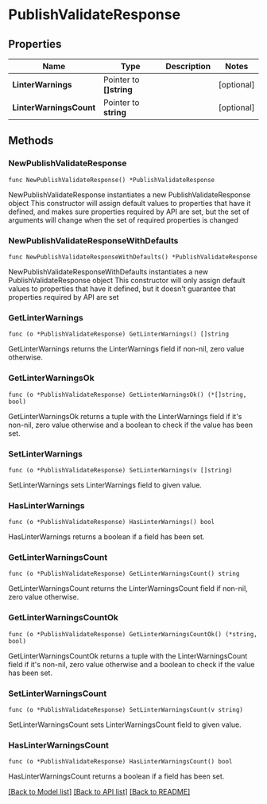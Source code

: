 # PublishValidateResponse

## Properties

Name | Type | Description | Notes
------------ | ------------- | ------------- | -------------
**LinterWarnings** | Pointer to **[]string** |  | [optional] 
**LinterWarningsCount** | Pointer to **string** |  | [optional] 

## Methods

### NewPublishValidateResponse

`func NewPublishValidateResponse() *PublishValidateResponse`

NewPublishValidateResponse instantiates a new PublishValidateResponse object
This constructor will assign default values to properties that have it defined,
and makes sure properties required by API are set, but the set of arguments
will change when the set of required properties is changed

### NewPublishValidateResponseWithDefaults

`func NewPublishValidateResponseWithDefaults() *PublishValidateResponse`

NewPublishValidateResponseWithDefaults instantiates a new PublishValidateResponse object
This constructor will only assign default values to properties that have it defined,
but it doesn't guarantee that properties required by API are set

### GetLinterWarnings

`func (o *PublishValidateResponse) GetLinterWarnings() []string`

GetLinterWarnings returns the LinterWarnings field if non-nil, zero value otherwise.

### GetLinterWarningsOk

`func (o *PublishValidateResponse) GetLinterWarningsOk() (*[]string, bool)`

GetLinterWarningsOk returns a tuple with the LinterWarnings field if it's non-nil, zero value otherwise
and a boolean to check if the value has been set.

### SetLinterWarnings

`func (o *PublishValidateResponse) SetLinterWarnings(v []string)`

SetLinterWarnings sets LinterWarnings field to given value.

### HasLinterWarnings

`func (o *PublishValidateResponse) HasLinterWarnings() bool`

HasLinterWarnings returns a boolean if a field has been set.

### GetLinterWarningsCount

`func (o *PublishValidateResponse) GetLinterWarningsCount() string`

GetLinterWarningsCount returns the LinterWarningsCount field if non-nil, zero value otherwise.

### GetLinterWarningsCountOk

`func (o *PublishValidateResponse) GetLinterWarningsCountOk() (*string, bool)`

GetLinterWarningsCountOk returns a tuple with the LinterWarningsCount field if it's non-nil, zero value otherwise
and a boolean to check if the value has been set.

### SetLinterWarningsCount

`func (o *PublishValidateResponse) SetLinterWarningsCount(v string)`

SetLinterWarningsCount sets LinterWarningsCount field to given value.

### HasLinterWarningsCount

`func (o *PublishValidateResponse) HasLinterWarningsCount() bool`

HasLinterWarningsCount returns a boolean if a field has been set.


[[Back to Model list]](../README.md#documentation-for-models) [[Back to API list]](../README.md#documentation-for-api-endpoints) [[Back to README]](../README.md)


